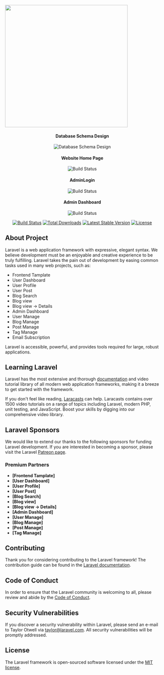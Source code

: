 <p align="center"><a href="https://laravel.com" target="_blank">

<img src= "/https://raw.githubusercontent.com/laravel/art/master/logo-lockup/5%20SVG/2%20CMYK/1%20Full%20Color/laravel-logolockup-cmyk-red.svg" width="400"></a></p>

<div align="center">
<h4>Database Schema Design</h4>
<img src= "{{ asset('screenshort') }}/databaseschema.png" alt="Database Schema Design">
<h4>Website Home Page</h4>
<img src= "{{ asset('screenshort') }}/homepage.png" alt="Build Status">
<h4>AdminLogin</h4>
<img src= "{{ asset('screenshort') }}/login.png" alt="Build Status">
<h4>Admin Dashboard</h4>
<img src= "{{ asset('screenshort') }}/dashboard.png" alt="Build Status">
</div>

<p align="center">
<a href="https://travis-ci.org/laravel/framework"><img src= "https://travis-ci.org/laravel/framework.svg" alt="Build Status"></a>
<a href="https://packagist.org/packages/laravel/framework"><img src= "https://img.shields.io/packagist/dt/laravel/framework" alt="Total Downloads"></a>
<a href="https://packagist.org/packages/laravel/framework"><img src= "https://img.shields.io/packagist/v/laravel/framework" alt="Latest Stable Version"></a>
<a href="https://packagist.org/packages/laravel/framework"><img src= "https://img.shields.io/packagist/l/laravel/framework" alt="License"></a>
</p>

## About Project

Laravel is a web application framework with expressive, elegant syntax. We believe development must be an enjoyable and creative experience to be truly fulfilling. Laravel takes the pain out of development by easing common tasks used in many web projects, such as:

-   Frontend Tamplate
-   User Dashboard
-   User Profile
-   User Post
-   Blog Search
-   Blog view
-   Blog view -> Details
-   Admin Dashboard
-   User Manage
-   Blog Manage
-   Post Manage
-   Tag Manage
-   Email Subscription

Laravel is accessible, powerful, and provides tools required for large, robust applications.

## Learning Laravel

Laravel has the most extensive and thorough [documentation](https://laravel.com/docs) and video tutorial library of all modern web application frameworks, making it a breeze to get started with the framework.

If you don't feel like reading, [Laracasts](https://laracasts.com) can help. Laracasts contains over 1500 video tutorials on a range of topics including Laravel, modern PHP, unit testing, and JavaScript. Boost your skills by digging into our comprehensive video library.

## Laravel Sponsors

We would like to extend our thanks to the following sponsors for funding Laravel development. If you are interested in becoming a sponsor, please visit the Laravel [Patreon page](https://patreon.com/taylorotwell).

### Premium Partners

-   **[Frontend Tamplate]**
-   **[User Dashboard]**
-   **[User Profile]**
-   **[User Post]**
-   **[Blog Search]**
-   **[Blog view]**
-   **[Blog view -> Details]**
-   **[Admin Dashboard]**
-   **[User Manage]**
-   **[Blog Manage]**
-   **[Post Manage]**
-   **[Tag Manage]**

## Contributing

Thank you for considering contributing to the Laravel framework! The contribution guide can be found in the [Laravel documentation](https://laravel.com/docs/contributions).

## Code of Conduct

In order to ensure that the Laravel community is welcoming to all, please review and abide by the [Code of Conduct](https://laravel.com/docs/contributions#code-of-conduct).

## Security Vulnerabilities

If you discover a security vulnerability within Laravel, please send an e-mail to Taylor Otwell via [taylor@laravel.com](mailto:taylor@laravel.com). All security vulnerabilities will be promptly addressed.

## License

The Laravel framework is open-sourced software licensed under the [MIT license](https://opensource.org/licenses/MIT).
